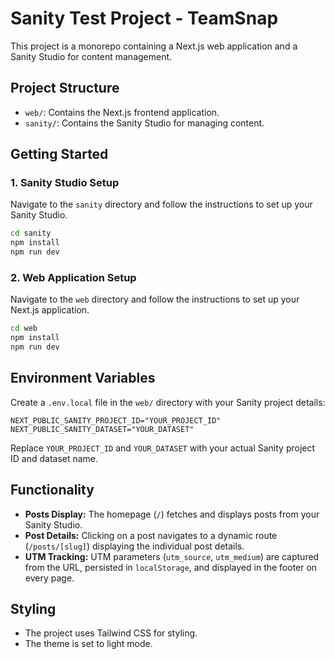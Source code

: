 # Sanity Test Project - TeamSnap

This project is a monorepo containing a Next.js web application and a Sanity Studio for content management.

## Project Structure

- `web/`: Contains the Next.js frontend application.
- `sanity/`: Contains the Sanity Studio for managing content.

## Getting Started

### 1. Sanity Studio Setup

Navigate to the `sanity` directory and follow the instructions to set up your Sanity Studio.

```bash
cd sanity
npm install
npm run dev
```

### 2. Web Application Setup

Navigate to the `web` directory and follow the instructions to set up your Next.js application.

```bash
cd web
npm install
npm run dev
```

## Environment Variables

Create a `.env.local` file in the `web/` directory with your Sanity project details:

```
NEXT_PUBLIC_SANITY_PROJECT_ID="YOUR_PROJECT_ID"
NEXT_PUBLIC_SANITY_DATASET="YOUR_DATASET"
```

Replace `YOUR_PROJECT_ID` and `YOUR_DATASET` with your actual Sanity project ID and dataset name.

## Functionality

- **Posts Display:** The homepage (`/`) fetches and displays posts from your Sanity Studio.
- **Post Details:** Clicking on a post navigates to a dynamic route (`/posts/[slug]`) displaying the individual post details.
- **UTM Tracking:** UTM parameters (`utm_source`, `utm_medium`) are captured from the URL, persisted in `localStorage`, and displayed in the footer on every page.

## Styling

- The project uses Tailwind CSS for styling.
- The theme is set to light mode.
